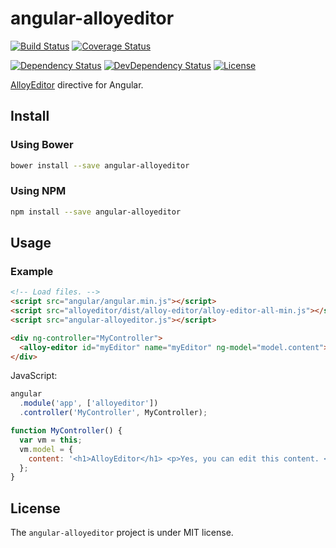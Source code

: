 # angular-alloyeditor #

[![Build Status](https://travis-ci.org/thiagogarbazza/angular-alloyeditor.svg?branch=master)](https://travis-ci.org/thiagogarbazza/angular-alloyeditor)
[![Coverage Status](https://coveralls.io/repos/github/thiagogarbazza/angular-alloyeditor/badge.svg?branch=master)](https://coveralls.io/github/thiagogarbazza/angular-alloyeditor?branch=master)

[![Dependency Status](https://david-dm.org/thiagogarbazza/angular-alloyeditor.svg?theme=shields.io)](https://david-dm.org/thiagogarbazza/angular-alloyeditor)
[![DevDependency Status](https://david-dm.org/thiagogarbazza/angular-alloyeditor/dev-status.svg?theme=shields.io)](https://david-dm.org/thiagogarbazza/angular-alloyeditor#info=devDependencies)
[![License](http://img.shields.io/:license-mit-blue.svg)](https://github.com/thiagogarbazza/angular-alloyeditor/)

[AlloyEditor] directive for Angular.

## Install ##

### Using Bower ###

```sh
bower install --save angular-alloyeditor
```

### Using NPM ###

```sh
npm install --save angular-alloyeditor
```

## Usage ##

### Example ###

```html
<!-- Load files. -->
<script src="angular/angular.min.js"></script>
<script src="alloyeditor/dist/alloy-editor/alloy-editor-all-min.js"></script>
<script src="angular-alloyeditor.js"></script>

<div ng-controller="MyController">
  <alloy-editor id="myEditor" name="myEditor" ng-model="model.content"></alloy-editor>
</div>
```

JavaScript:

```js
angular
  .module('app', ['alloyeditor'])
  .controller('MyController', MyController);

function MyController() {
  var vm = this;
  vm.model = {
    content: '<h1>AlloyEditor</h1> <p>Yes, you can edit this content. <strong>Right here and right now</strong>.</p>'
  };
}

```

## License ##

The `angular-alloyeditor` project is under MIT license.


[AlloyEditor]: https://alloyeditor.com/ "AlloyEditor a modern WYSIWYG editor built on top of CKEDITOR, designed to create modern and gorgeous web content"
